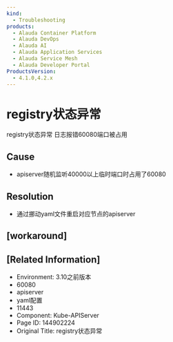 ```yaml
---
kind:
  - Troubleshooting
products:
  - Alauda Container Platform
  - Alauda DevOps
  - Alauda AI
  - Alauda Application Services
  - Alauda Service Mesh
  - Alauda Developer Portal
ProductsVersion:
  - 4.1.0,4.2.x
---
```

<!-- A type of document that involves encountering a fault, diagnosing it, performing root cause analysis, and providing solutions. -->

# registry状态异常

registry状态异常 日志报错60080端口被占用

## Cause
- apiserver随机监听40000以上临时端口时占用了60080

## Resolution
- 通过挪动yaml文件重启对应节点的apiserver

## [workaround]

## [Related Information]
- Environment: 3.10之前版本
- 60080
- apiserver
- yaml配置
- 11443
- Component: Kube-APIServer
- Page ID: 144902224
- Original Title: registry状态异常

